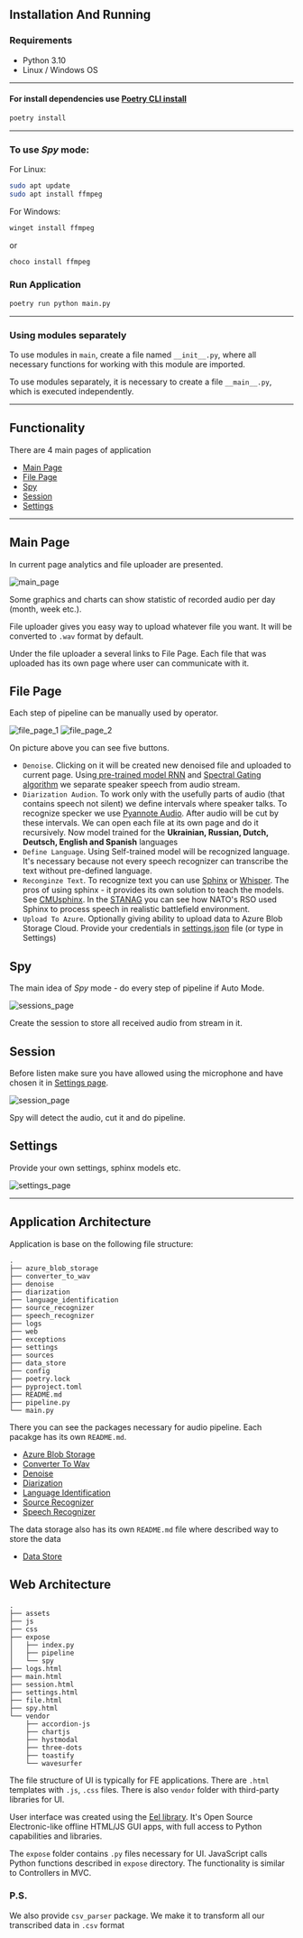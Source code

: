 ## Installation And Running

### Requirements

- Python 3.10
- Linux / Windows OS

--- 

#### For install dependencies use [Poetry CLI install](https://python-poetry.org/docs/cli/#install)

```bash
poetry install
```

---

### To use *Spy* mode:

For Linux:

```bash
sudo apt update
sudo apt install ffmpeg
```

For Windows:

```ps
winget install ffmpeg
```

or

```ps
choco install ffmpeg
```

### Run Application

```bash
poetry run python main.py
``` 

---

### Using modules separately

To use modules in `main`, create a file named `__init__.py`,
where all necessary functions for working with this module are imported.

To use modules separately, it is necessary to create a file `__main__.py`,
which is executed independently.

---

## Functionality

There are 4 main pages of application

- [Main Page](#main-page)
- [File Page](#file-page)
- [Spy](#spy)
- [Session](#session-)
- [Settings](#settings)

---

## Main Page

In current page analytics and file uploader are presented. <br>

<img src="./screenshots/main.png" alt="main_page">

Some graphics and charts can show statistic of recorded audio per day (month, week etc.). <br>

File uploader gives you easy way to upload whatever file you want. It will be converted to `.wav` format by default.

Under the file uploader a several links to File Page. Each file that was uploaded has its own page where user can
communicate with it.

## File Page

Each step of pipeline can be manually used by operator.

<img src="./screenshots/file_1.png" alt="file_page_1">
<img src="./screenshots/file_2.png" alt="file_page_2">

On picture above you can see five buttons.

- `Denoise`. Clicking on it will be created new denoised file and uploaded to current page.
  Using[ pre-trained model RNN](https://github.com/vbelz/Speech-enhancement)
  and [Spectral Gating algorithm](https://github.com/timsainb/noisereduce/tree/master) we separate speaker speech from
  audio stream.
- `Diarization Audion`. To work only with the usefully parts of audio (that contains speech not silent) we define
  intervals where speaker talks. To recognize specker we use [Pyannote Audio](https://github.com/pyannote/pyannote-audio). After audio will be cut by these intervals. We can open each file at its own page and
  do it recursively. Now model trained for the **Ukrainian, Russian, Dutch, Deutsch, English and Spanish** languages
- `Define Language`. Using Self-trained model will be recognized language. It's necessary because not every speech
  recognizer can transcribe the text without pre-defined language.
- `Reconginze Text`. To recognize text you can use [Sphinx](https://github.com/sphinx-doc/sphinx)
  or [Whisper](https://github.com/openai/whisper). The pros of using sphinx - it provides its own solution to teach the
  models. See [CMUsphinx](https://cmusphinx.github.io/wiki/tutorialam/). In
  the [STANAG](https://apps.dtic.mil/sti/tr/pdf/ADA510391.pdf) you can see how NATO's RSO used Sphinx to process speech
  in realistic battlefield environment.
- `Upload To Azure`. Optionally giving ability to upload data to Azure Blob Storage Cloud. Provide your credentials in [settings.json](./settings/settings.json) file (or type in Settings)


## Spy

The main idea of *Spy* mode - do every step of pipeline if Auto Mode.

<img src="./screenshots/sessions.png" alt="sessions_page">

Create the session to store all received audio from stream in it.

## Session 

Before listen make sure you have allowed using the microphone and have chosen it in [Settings page](#settings).

<img src="./screenshots/session.png" alt="session_page">

Spy will detect the audio, cut it and do pipeline.

## Settings

Provide your own settings, sphinx models etc.

<img src="./screenshots/settings.png" alt="settings_page">

---

## Application Architecture

Application is base on the following file structure:

```text
.
├── azure_blob_storage
├── converter_to_wav
├── denoise
├── diarization
├── language_identification
├── source_recognizer
├── speech_recognizer
├── logs
├── web
├── exceptions
├── settings
├── sources
├── data_store
├── config
├── poetry.lock
├── pyproject.toml
├── README.md
├── pipeline.py
└── main.py
```

There you can see the packages necessary for audio pipeline. Each pacakge has its own `README.md`.

- [Azure Blob Storage](./azure_blob_storage/README.md)
- [Converter To Wav](./converter_to_wav/README.md)
- [Denoise](./denoise/README.md)
- [Diarization](./diarization/README.md)
- [Language Identification](./language_identification/README.md)
- [Source Recognizer](./source_recognizer/README.md)
- [Speech Recognizer](./speech_recognizer/README.md)

The data storage also has its own `README.md` file where described way to store the data

- [Data Store](./data_store/README.md)

## Web Architecture

```text
.
├── assets
├── js
├── css
├── expose
│   ├── index.py
│   ├── pipeline
│   └── spy
├── logs.html
├── main.html
├── session.html
├── settings.html
├── file.html
├── spy.html
└── vendor
    ├── accordion-js
    ├── chartjs
    ├── hystmodal
    ├── three-dots
    ├── toastify
    └── wavesurfer
```

The file structure of UI is typically for FE applications. There are `.html` templates with `.js`, `.css` files.
There is also `vendor` folder with third-party libraries for UI.

User interface was created using the [Eel library](https://github.com/python-eel/Eel). It's Open Source Electronic-like
offline HTML/JS GUI apps, with full access to Python capabilities and libraries.

The `expose` folder contains `.py` files necessary for UI. JavaScript calls Python functions described in `expose`
directory. The functionality is similar to Controllers in MVC.

### P.S.
We also provide `csv_parser` package. We make it to transform all our transcribed data in `.csv` format  